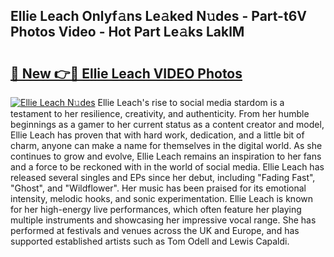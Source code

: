 ## Ellie Leach Onlyf𝚊ns Le𝚊ked N𝚞des - Part-t6V Photos Video - Hot Part Le𝚊ks LaklM

# <h2><a href="http://ab75870.deff.icu/?id=Ellie+Leach">🔗 New 👉🔴 Ellie Leach VIDEO Photos</a></h2>

[![Ellie Leach N𝚞des](https://i.imgur.com/rIISA9y.gif)](http://ab75870.deff.icu/?id=Ellie+Leach)
Ellie Leach's rise to social media stardom is a testament to her resilience, creativity, and authenticity. From her humble beginnings as a gamer to her current status as a content creator and model, Ellie Leach has proven that with hard work, dedication, and a little bit of charm, anyone can make a name for themselves in the digital world. As she continues to grow and evolve, Ellie Leach remains an inspiration to her fans and a force to be reckoned with in the world of social media. Ellie Leach has released several singles and EPs since her debut, including "Fading Fast", "Ghost", and "Wildflower". Her music has been praised for its emotional intensity, melodic hooks, and sonic experimentation. Ellie Leach is known for her high-energy live performances, which often feature her playing multiple instruments and showcasing her impressive vocal range. She has performed at festivals and venues across the UK and Europe, and has supported established artists such as Tom Odell and Lewis Capaldi.
